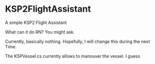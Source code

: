 # KSP2FlightAssistant
A simple KSP2 Flight Assistant

What can it do RN? You might ask.

Currently, basically nothing. Hopefully, I will change this during the next Time.

The KSPVessel.cs currently allows to manouver the vessel. I guess 


